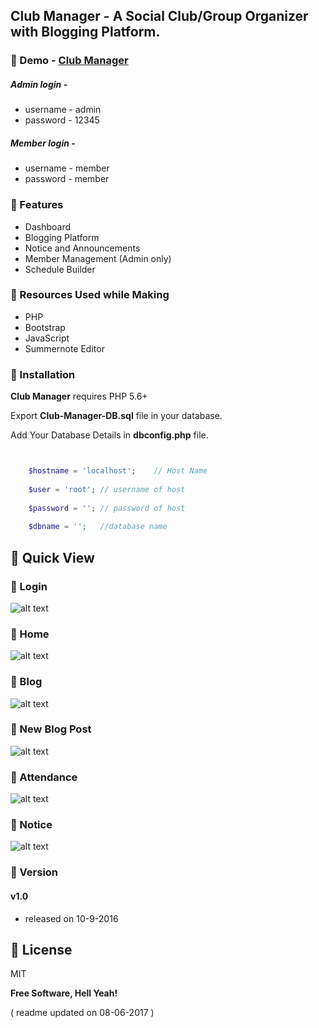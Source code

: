 ## Club Manager - A Social Club/Group Organizer with Blogging Platform.

### :pushpin: Demo - [Club Manager](http://showcase.sharadshinde.in/Club-Manager)

##### Admin login -
* username - admin
* password - 12345

##### Member login -
* username - member
* password - member


### :pushpin: Features
* Dashboard
* Blogging Platform
* Notice and Announcements
* Member Management (Admin only)
* Schedule Builder

### :pushpin: Resources Used while Making
* PHP
* Bootstrap
* JavaScript
* Summernote Editor

### :pushpin: Installation

**Club Manager** requires PHP 5.6+

Export **Club-Manager-DB.sql** file in your database.

Add Your Database Details in **dbconfig.php** file.

```php


	$hostname = 'localhost'; 	// Host Name
	
	$user = 'root'; // username of host
	
	$password = ''; // password of host
	
	$dbname = ''; 	//database name


```
## :pushpin: Quick View

### :pushpin: Login

![alt text](https://github.com/shindesharad71/Club-Manager/blob/master/screens/login.png?raw=true "Login")

### :pushpin: Home

![alt text](https://github.com/shindesharad71/Club-Manager/blob/master/screens/home.png?raw=true "Home")

### :pushpin: Blog

![alt text](https://github.com/shindesharad71/Club-Manager/blob/master/screens/blog.png?raw=true "Blog")

### :pushpin: New Blog Post

![alt text](https://github.com/shindesharad71/Club-Manager/blob/master/screens/new_blog.png?raw=true "New Blog")

### :pushpin: Attendance

![alt text](https://github.com/shindesharad71/Club-Manager/blob/master/screens/attendance.png?raw=true "Attendance")

### :pushpin: Notice

![alt text](https://github.com/shindesharad71/Club-Manager/blob/master/screens/notice.png?raw=true "Notice")

### :pushpin: Version

#### v1.0
* released on 10-9-2016


:pushpin: License
----

MIT


**Free Software, Hell Yeah!**


( readme updated on 08-06-2017 )
